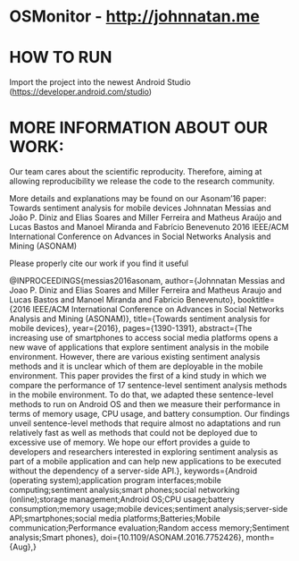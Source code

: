 # OSMonitor - http://johnnatan.me

HOW TO RUN
======================================================
Import the project into the newest Android Studio (https://developer.android.com/studio)


MORE INFORMATION ABOUT OUR WORK:
======================================================
Our team cares about the scientific reproducity.
Therefore, aiming at allowing reproducibility we release the code to the research community. 

More details and explanations may be found on our Asonam’16 paper:
Towards sentiment analysis for mobile devices
Johnnatan Messias and João P. Diniz and Elias Soares and Miller Ferreira and Matheus Araújo and Lucas Bastos and Manoel Miranda and Fabrício Benevenuto
2016 IEEE/ACM International Conference on Advances in Social Networks Analysis and Mining (ASONAM)

Please properly cite our work if you find it useful

@INPROCEEDINGS{messias2016asonam, 
author={Johnnatan Messias and Joao P. Diniz and Elias Soares and Miller Ferreira and Matheus Araujo and Lucas Bastos and Manoel Miranda and Fabricio Benevenuto},
booktitle={2016 IEEE/ACM International Conference on Advances in Social Networks Analysis and Mining (ASONAM)}, 
title={Towards sentiment analysis for mobile devices}, 
year={2016}, 
pages={1390-1391}, 
abstract={The increasing use of smartphones to access social media platforms opens a new wave of applications that explore sentiment analysis in the mobile environment. However, there are various existing sentiment analysis methods and it is unclear which of them are deployable in the mobile environment. This paper provides the first of a kind study in which we compare the performance of 17 sentence-level sentiment analysis methods in the mobile environment. To do that, we adapted these sentence-level methods to run on Android OS and then we measure their performance in terms of memory usage, CPU usage, and battery consumption. Our findings unveil sentence-level methods that require almost no adaptations and run relatively fast as well as methods that could not be deployed due to excessive use of memory. We hope our effort provides a guide to developers and researchers interested in exploring sentiment analysis as part of a mobile application and can help new applications to be executed without the dependency of a server-side API.}, 
keywords={Android (operating system);application program interfaces;mobile computing;sentiment analysis;smart phones;social networking (online);storage management;Android OS;CPU usage;battery consumption;memory usage;mobile devices;sentiment analysis;server-side API;smartphones;social media platforms;Batteries;Mobile communication;Performance evaluation;Random access memory;Sentiment analysis;Smart phones}, 
doi={10.1109/ASONAM.2016.7752426}, 
month={Aug},}
